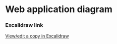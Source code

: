 # Web application diagram

### Excalidraw link
[View/edit a copy in Excalidraw](https://excalidraw.com/#json=wIL-5l0Ukes5ASiCUowPs,rBN7fe1DZPhmvvQ3yQbu_Q)
